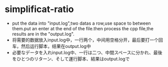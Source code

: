# simplificat-ratio
- put the data into "input.log",two datas a row,use space to between them.put an enter at the end of the file.then process the cpp file,the results are in the "output.log".
- 将需要的数据放入input.log中，一行两个，中间用空格分开，最后要打一个回车，然后运行脚本，结果在output.log中
- 必要なデータを入れinput.log中、一行は二つ、中間スペースに分かれ、最後をひとつのリターン、そして運行脚本、結果はoutput.logで
